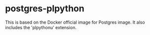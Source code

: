 # postgres-plpython
This is based on the Docker official image for Postgres image. It also includes the 'plpythonu' extension.
